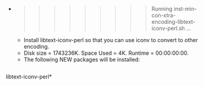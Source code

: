 * >>>>>>>>> Running inst-min-con-xtra-encoding-libtext-iconv-perl.sh ...
  * Install libtext-iconv-perl so that you can use iconv to convert to other encoding.
  * Disk size = 1743236K. Space Used = 4K. Runtime = 00:00:00:00.
  * The following NEW packages will be installed:
  ```bash
libtext-iconv-perl*
  ```
